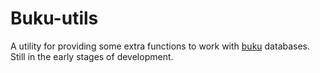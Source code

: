 # Buku-utils

A utility for providing some extra functions to work with
[buku](https://github.com/jarun/Buku) databases. Still in the early stages of
development.
